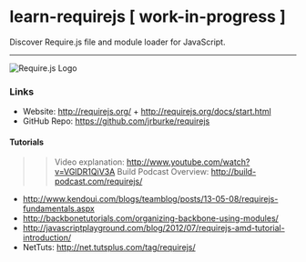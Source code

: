 learn-requirejs [ work-in-progress ]
===============

Discover Require.js file and module loader for JavaScript.
- - -

![Require.js Logo](http://requirejs.org/i/logo.png "Require JS Logo")



### Links

- Website: http://requirejs.org/ + http://requirejs.org/docs/start.html
- GitHub Repo: https://github.com/jrburke/requirejs

#### Tutorials

>> Video explanation: http://www.youtube.com/watch?v=VGlDR1QiV3A
>> Build Podcast Overview: http://build-podcast.com/requirejs/

- http://www.kendoui.com/blogs/teamblog/posts/13-05-08/requirejs-fundamentals.aspx
- http://backbonetutorials.com/organizing-backbone-using-modules/
- http://javascriptplayground.com/blog/2012/07/requirejs-amd-tutorial-introduction/
- NetTuts: http://net.tutsplus.com/tag/requirejs/
